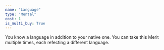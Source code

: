 ```yaml
---
name: "Language"
type: "Mental"
cost: 1
is_multi_buy: True
---
```


You know a language in addition to your native one. You can take this Merit multiple times, each refecting a different language.